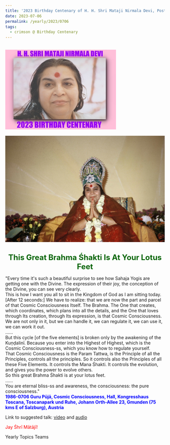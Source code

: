 ```yaml
---
title: '2023 Birthday Centenary of H. H. Shri Mataji Nirmala Devi, Post 20'
date: 2023-07-06
permalink: /yearly/2023/0706
tags:
  - crimson @ Birthday Centenary
---
```


<br>
<div style="text-align: left"><img src="/images/100Years.jpg" width="350" /></div><br>

<div style="text-align: center"><img src="/images/image1202_Photo_credit_Alessandra_Pallini.jpg" /></div>

<br>
<p style="color:DarkGreen; text-align:center">
<font size="+2"><b>This Great Brahma Śhakti Is At Your Lotus Feet</b><br></font>
</p>

<p>
"Every time it's such a beautiful surprise to see how Sahaja Yogis are getting one with the Divine. The expression of their joy, the conception of the Divine, you can see very clearly.<br>
This is how I want you all to sit in the Kingdom of God as I am sitting today.<br>
[After 12 seconds:] We have to realize: that we are now the part and parcel of that Cosmic Consciousness Itself. The Brahma. The One that creates, which coordinates, which plans into all the details, and the One that loves through Its creation, through Its expression, is that Cosmic Consciousness.<br> 
We are not only in it, but we can handle it, we can regulate it, we can use it, we can work it out.<br>
......<br>
But this cycle [of the five elements] is broken only by the awakening of the Kuṇḍalinī. Because you enter into the Highest of Highest, which is the Cosmic Consciousness-ss, which you know how to regulate yourself.<br>
That Cosmic Consciousness is the Param Tattwa, is the Principle of all the Principles, controls all the principles. So it controls also the Principles of all these Five Elements. It controls the Mana Śhakti. It controls the evolution, and gives you the power to evolve others.<br>
So this great Brahma Śhakti is at your lotus feet.<br>
......<br>
You are eternal bliss-ss and awareness, the consciousness: the pure consciousness."<br>
<font color="blue"><b>1986-0706 Guru Pūjā, Cosmic Consciousness, Hall, Kongresshaus Toscana, Toscanapark und Ruhe, Johann Orth-Allee 23, Gmunden (75 kms E of Salzburg), Austria</b></font><br>
</p>

Link to suggested talk: <a href="https://vimeo.com/423084608"> video</a> and <a href="https://soundcloud.com/nirmala-vidya-portal/1986-0706-shri-guru-puja-talk"> audio</a><br>

<p style="color:red;">Jay Śhrī Mātājī!<br></p>

<p>Yearly Topics Teams</p>